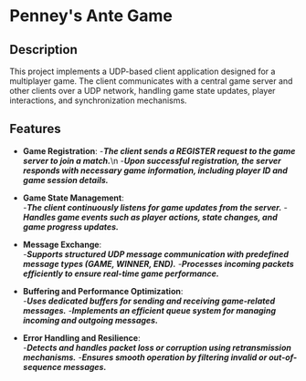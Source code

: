 # Penney's Ante Game

## Description
This project implements a UDP-based client application designed for a multiplayer game. The client communicates with a central game server and other clients over a UDP network, handling game state updates, player interactions, and synchronization mechanisms.
## Features

- **Game Registration**:
	-***The client sends a REGISTER request to the game server to join a match.***\n
	-***Upon successful registration, the server responds with necessary game information, including player ID and game session details.***
  
- **Game State Management**:  
	-***The client continuously listens for game updates from the server.***
	-***Handles game events such as player actions, state changes, and game progress updates.***
  
- **Message Exchange**:  
	-***Supports structured UDP message communication with predefined message types (GAME, WINNER, END).***
	-***Processes incoming packets efficiently to ensure real-time game performance.***
  
- **Buffering and Performance Optimization**:  
	-***Uses dedicated buffers for sending and receiving game-related messages.***
	-***Implements an efficient queue system for managing incoming and outgoing messages.***
  
- **Error Handling and Resilience**:  
	-***Detects and handles packet loss or corruption using retransmission mechanisms.***
	-***Ensures smooth operation by filtering invalid or out-of-sequence messages.***
  
